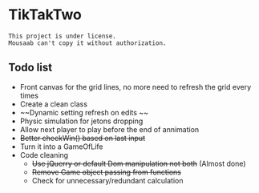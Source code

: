 # TikTakTwo
```
This project is under license.
Mousaab can't copy it without authorization.
```
## Todo list
- Front canvas for the grid lines, no more need to refresh the grid every times
- Create a clean class
- ~~Dynamic setting refresh on edits ~~
- Physic simulation for jetons dropping
- Allow next player to play before the end of annimation
- ~~Better checkWin() based on last input~~
- Turn it into a GameOfLife  
- Code cleaning
  - ~~Use jQuerry or default Dom manipulation not both~~ (Almost done)
  - ~~Remove Game object passing from functions~~
  - Check for unnecessary/redundant calculation